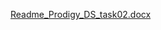 [Readme_Prodigy_DS_task02.docx](https://github.com/user-attachments/files/21800828/Readme_Prodigy_DS_task02.docx)
